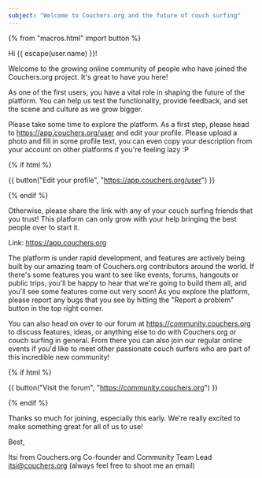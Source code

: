 ```yaml
---
subject: "Welcome to Couchers.org and the future of couch surfing"
---
```


{% from "macros.html" import button %}

Hi {{ escape(user.name) }}!

Welcome to the growing online community of people who have joined the Couchers.org project. It's great to have you here!

As one of the first users, you have a vital role in shaping the future of the platform. You can help us test the functionality, provide feedback, and set the scene and culture as we grow bigger.

Please take some time to explore the platform. As a first step, please head to <https://app.couchers.org/user> and edit your profile. Please upload a photo and fill in some profile text, you can even copy your description from your account on other platforms if you're feeling lazy :P

{% if html %}

{{ button("Edit your profile", "https://app.couchers.org/user") }}

{% endif %}

Otherwise, please share the link with any of your couch surfing friends that you trust! This platform can only grow with your help bringing the best people over to start it.

Link: <https://app.couchers.org>

The platform is under rapid development, and features are actively being built by our amazing team of Couchers.org contributors around the world. If there's some features you want to see like events, forums, hangouts or public trips, you'll be happy to hear that we're going to build them all, and you'll see some features come out very soon! As you explore the platform, please report any bugs that you see by hitting the "Report a problem" button in the top right corner.

You can also head on over to our forum at <https://community.couchers.org> to discuss features, ideas, or anything else to do with Couchers.org or couch surfing in general. From there you can also join our regular online events if you'd like to meet other passionate couch surfers who are part of this incredible new community!

{% if html %}

{{ button("Visit the forum", "https://community.couchers.org") }}

{% endif %}

Thanks so much for joining, especially this early. We're really excited to make something great for all of us to use!


Best,

Itsi from Couchers.org
Co-founder and Community Team Lead
[itsi@couchers.org](mailto:itsi@couchers.org) (always feel free to shoot me an email)
